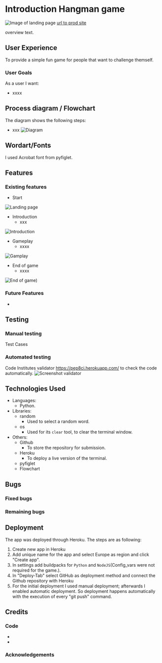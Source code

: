 # Introduction Hangman game
![Image of landing page]()
[url to prod site]()

overview text.

## User Experience
To provide a simple fun game for people that want to challenge themself. 

### User Goals
As a user I want:
* xxxx



## Process diagram / Flowchart
The diagram shows the following steps:
- xxx
![Diagram]()

## Wordart/Fonts
I used Acrobat font from pyfiglet.

## Features
### Existing features
* Start 

![Landing page]()

* Introduction
    * xxx

![Introduction]()

* Gameplay 
    * xxxx

![Gamplay]()

* End of game
    * xxxx

![End of game]()) 

### Future Features
 * 

## Testing
### Manual testing
Test Cases

### Automated testing
Code Institutes  validator https://pep8ci.herokuapp.com/ to check the code automatically.
![Screenshot validator]()
## Technologies Used
* Languages: 
    * Python.
* Libraries:
    * random 
        - Used to select a random word.
    * os
        - Used for its `clear` tool, to clear the terminal window.
* Others:
    * Github
        - To store the repository for submission.
    * Heroku
        - To deploy a live version of the terminal.
    * pyfiglet
    * Flowchart 
## Bugs
### Fixed bugs

### Remaining bugs


## Deployment
 The app was deployed through Heroku. The steps are as following:

1. Create new app in Heroku
2. Add unique name for the app and select Europe as region and click "Create app".
3. In settings add buildpacks for `Python` and `NodeJS`(Config_vars were not required for the game.).
4. In "Deploy-Tab" select GitHub as deployment method and connect the Github repository with Heroku
5. For the initial deployment I used manual deployment; afterwards I enabled automatic deployment. So deployment happens automatically with the execution of every "git push" command.  
## Credits
### Code
* 
* 
### Acknowledgements